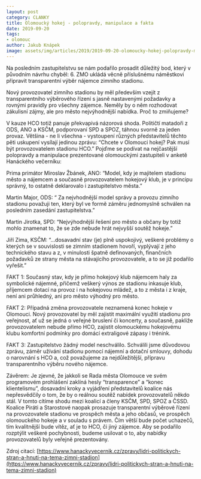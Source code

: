 ```yaml
---
layout: post
category: CLANKY
title: Olomoucký hokej - polopravdy, manipulace a fakta
date: 2019-09-20
tags: 
- olomouc
author: Jakub Knápek
image: assets/img/articles/2019/2019-09-20-olomoucky-hokej-polopravdy-manipulace-a-fakta.jpg  #751x422 pixelu
---
```

Na posledním zastupitelstvu se nám podařilo prosadit důležitý bod, který v původním návrhu chyběl: 6. ZMO ukládá věcně příslušnému náměstkovi připravit transparentní výběr nájemce zimního stadionu.

Nový provozovatel zimního stadionu by měl především vzejít z transparentního výběrového řízení s jasně nastavenými požadavky a rovnými pravidly pro všechny zájemce. Neměly by o něm rozhodovat zákulisní zájmy, ale pro město nejvýhodnější nabídka. Proč to zmiňujeme?

V kauze HCO totiž panuje překvapivá názorová shoda. Političtí matadoři z ODS, ANO a KSČM, podporovaní SPD a SPOZ, táhnou svorně za jeden provaz. Většina - ne li všechna - vystoupení různých představitelů těchto pěti uskupení vysílají jedinou zprávu: “Chcete v Olomouci hokej? Pak musí být provozovatelem stadionu HCO.” Pojďme se podívat na nejčastější polopravdy a manipulace prezentované olomouckými zastupiteli v anketě Hanáckého večerníku:

Prima primátor Miroslav Žbánek, ANO: “Model, kdy je majitelem stadionu město a nájemcem a současně provozovatelem hokejový klub, je v principu správný, to ostatně deklarovalo i zastupitelstvo města.”

Martin Major, ODS: “ Za nejvhodnější model správy a provozu zimního stadionu považuji ten, který byl ve formě záměru jednomyslně schválen na posledním zasedání zastupitelstva.”

Martin Jirotka, SPD: “Nejvýhodnější řešení pro město a občany by totiž mohlo znamenat to, že se zde nebude hrát nejvyšší soutěž hokeje.”

Jiří Zima, KSČM: “...dosavadní stav (je) plně uspokojivý, veškeré problémy o kterých se v souvislosti se zimním stadionem hovoří, vyplývají z jeho technického stavu a z, v minulosti špatně definovaných, finančních požadavků ze strany města na stávajícího provozovatele, a to se již podařilo vyřešit.”

FAKT 1: Současný stav, kdy je přímo hokejový klub nájemcem haly za symbolické nájemné, přičemž veškerý výnos ze stadionu inkasuje klub, příjemcem dotací na provoz i na hokejovou mládež, a to z města i z kraje, není ani průhledný, ani pro město výhodný pro město.

FAKT 2: Případná změna provozovatele neznamená konec hokeje v Olomouci. Nový provozovatel by měl zajistit maximální využití stadionu pro veřejnost, ať už se jedná o veřejné bruslení či koncerty, a současně, pakliže provozovatelem nebude přímo HCO, zajistit olomouckému hokejovému klubu komfortní podmínky pro domácí extraligové zápasy i trénink.

FAKT 3: Zastupitelstvo žádný model neschválilo. Schválili jsme důvodovou zprávu, záměr užívání stadionu pomocí nájemní a dotační smlouvy, dohodu o narovnání s HCO a, což považujeme za nejdůležitější, přípravu transparentního výběru nového nájemce. 

Závěrem: Je zjevné, že jakkoli se Rada města Olomouce ve svém programovém prohlášení zaklíná hesly “transparence” a “konec klientelismu”, dosavadní kroky a vyjádření představitelů koalice nás nepřesvědčily o tom, že by o reálnou soutěž nabídek provozovatelů někdo stál. V tomto cítíme shodu mezi koalicí a členy KSČM, SPD, SPOZ a ČSSD. Koalice Piráti a Starostové naopak prosazuje transparentní výběrové řízení na provozovatele stadionu ve prospěch města a jeho občasů, ve prospěch olomouckého hokeje a v souladu s právem. Čím větší bude počet uchazečů, tím kvalitnější bude vítěz, ať je to HCO, či jiný zájemce. Aby se podařilo rozptýlit veškeré pochybnosti, budeme usilovat o to, aby nabídky provozovatelů byly veřejně prezentovány. 

Zdroj citací: [https://www.hanackyvecernik.cz/zpravy/lidri-politickych-stran-a-hnuti-na-tema-zimni-stadion](https://www.hanackyvecernik.cz/zpravy/lidri-politickych-stran-a-hnuti-na-tema-zimni-stadion)